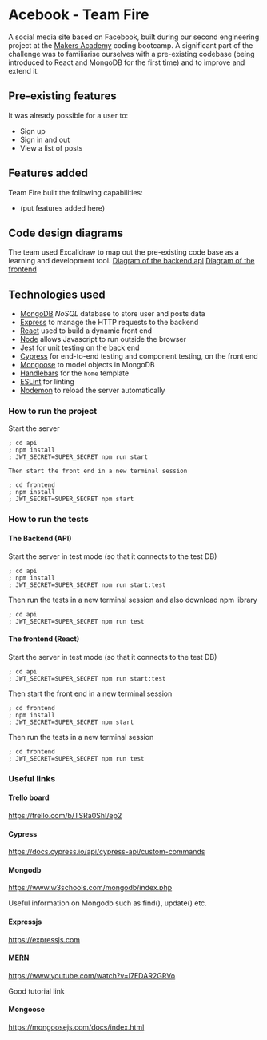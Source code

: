# Acebook - Team Fire

A social media site based on Facebook, built during our second engineering project at the [Makers Academy](https://github.com/makersacademy) coding bootcamp. A significant part of the challenge was to familiarise ourselves with a pre-existing codebase (being introduced to React and MongoDB for the first time) and to improve and extend it.

## Pre-existing features

It was already possible for a user to:

- Sign up
- Sign in and out
- View a list of posts

## Features added

Team Fire built the following capabilities:

- (put features added here)

## Code design diagrams

The team used Excalidraw to map out the pre-existing code base as a learning and development tool.
[Diagram of the backend api](./images/backend-diagram.png)
[Diagram of the frontend ](./images/frontend-diagram.png)

## Technologies used

- [MongoDB](https://www.mongodb.com/) _NoSQL_ database to store user and posts data
- [Express](https://expressjs.com/) to manage the HTTP requests to the backend
- [React](https://reactjs.org/) used to build a dynamic front end
- [Node](https://nodejs.org/en/) allows Javascript to run outside the browser
- [Jest](https://jestjs.io/) for unit testing on the back end
- [Cypress](https://www.cypress.io/) for end-to-end testing and component testing, on the front end
- [Mongoose](https://mongoosejs.com) to model objects in MongoDB
- [Handlebars](https://handlebarsjs.com/) for the `home` template
- [ESLint](https://eslint.org) for linting
- [Nodemon](https://nodemon.io/) to reload the server automatically

### How to run the project

Start the server

```
; cd api
; npm install
; JWT_SECRET=SUPER_SECRET npm run start
```

    Then start the front end in a new terminal session

```
; cd frontend
; npm install
; JWT_SECRET=SUPER_SECRET npm start
```

### How to run the tests

#### The Backend (API)

Start the server in test mode (so that it connects to the test DB)

```
; cd api
; npm install
; JWT_SECRET=SUPER_SECRET npm run start:test
```

Then run the tests in a new terminal session and also download npm library

```
; cd api
; JWT_SECRET=SUPER_SECRET npm run test
```

#### The frontend (React)

Start the server in test mode (so that it connects to the test DB)

```
; cd api
; JWT_SECRET=SUPER_SECRET npm run start:test
```

Then start the front end in a new terminal session

```
; cd frontend
; npm install
; JWT_SECRET=SUPER_SECRET npm start
```

Then run the tests in a new terminal session

```
; cd frontend
; JWT_SECRET=SUPER_SECRET npm run test
```

### Useful links

#### Trello board

https://trello.com/b/TSRa0ShI/ep2

#### Cypress

https://docs.cypress.io/api/cypress-api/custom-commands

#### Mongodb

https://www.w3schools.com/mongodb/index.php

Useful information on Mongodb such as find(), update() etc.

#### Expressjs

https://expressjs.com

#### MERN

https://www.youtube.com/watch?v=I7EDAR2GRVo

Good tutorial link

#### Mongoose

https://mongoosejs.com/docs/index.html
